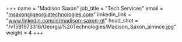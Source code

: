 +++
name = "Madison Saxon"
job_title = "Tech Services"
email = "msaxon@georgiatechnologies.com"
linkedin_link = "www.linkedin.com/in/madison-saxon-gt"
head_shot = "/v1591973316/Georgia%20Technologies/Madison_Saxon_almnce.jpg"
weight = 4
+++